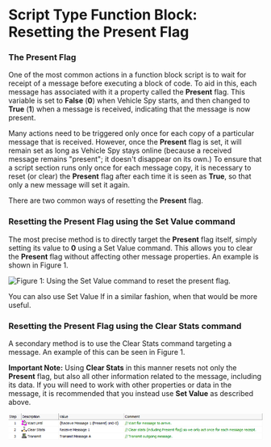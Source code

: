 # Script Type Function Block: Resetting the Present Flag

### The Present Flag

One of the most common actions in a function block script is to wait for receipt of a message before executing a block of code. To aid in this, each message has associated with it a property called the **Present** flag. This variable is set to **False** (**0**) when Vehicle Spy starts, and then changed to **True** (**1**) when a message is received, indicating that the message is now present.

Many actions need to be triggered only once for each copy of a particular message that is received. However, once the **Present** flag is set, it will remain set as long as Vehicle Spy stays online (because a received message remains "present"; it doesn't disappear on its own.) To ensure that a script section runs only once for each message copy, it is necessary to reset (or clear) the **Present** flag after each time it is seen as **True**, so that only a new message will set it again.

There are two common ways of resetting the **Present** flag.

### Resetting the Present Flag using the Set Value command

The most precise method is to directly target the **Present** flag itself, simply setting its value to **0** using a Set Value command. This allows you to clear the **Present** flag without affecting other message properties. An example is shown in Figure 1.

![Figure 1: Using the Set Value command to reset the present flag.](../../../../.gitbook/assets/fb\_wait\_for.gif)

You can also use Set Value If in a similar fashion, when that would be more useful.

### Resetting the Present Flag using the Clear Stats command

A secondary method is to use the Clear Stats command targeting a message. An example of this can be seen in Figure 1.

**Important Note:** Using **Clear Stats** in this manner resets not only the **Present** flag, but also all other information related to the message, including its data. If you will need to work with other properties or data in the message, it is recommended that you instead use **Set Value** as described above.

![Figure 1: Using the Clear Stats command to reset the Present flag of a receive message.](../../../../.gitbook/assets/spyFBCmdClearStats2.gif)

